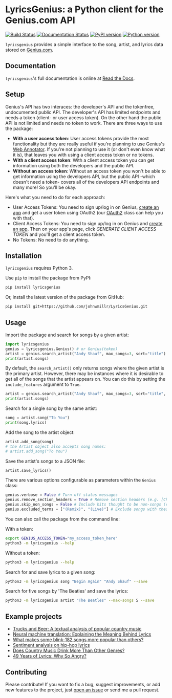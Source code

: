 # LyricsGenius: a Python client for the Genius.com API
[![Build Status](https://travis-ci.org/johnwmillr/LyricsGenius.svg?branch=master)](https://travis-ci.org/johnwmillr/LyricsGenius)
[![Documentation Status](https://readthedocs.org/projects/lyricsgenius/badge/?version=master)](https://lyricsgenius.readthedocs.io/en/latest/?badge=master)
[![PyPI version](https://badge.fury.io/py/lyricsgenius.svg)](https://pypi.org/project/lyricsgenius/)
[![Python version](https://img.shields.io/badge/python-3.x-brightgreen.svg)](https://pypi.org/project/lyricsgenius/)

`lyricsgenius` provides a simple interface to the song, artist, and lyrics data stored on [Genius.com](https://www.genius.com).

## Documentation

`lyricsgenius`'s full documentation is online at [Read the Docs](https://lyricsgenius.readthedocs.io/en/master/).

## Setup
Genius's API has two interaces: the developer's API and the tokenfree, undocumented public API. The developer's API has limited endpoints and needs a token (client- or user access token). On the other hand the public API is not limited and needs no token to work.
There are three ways to use the package:
* **With a user access token**: User access tokens provide the most functionality but they are really useful if you're planning to use Genius's [Web Annotator](https://genius.com/web-annotator). If you're not planning to use it (or don't even know what it is), that leaves you with using a client access token or no tokens.
* **With a client access token**: With a client access token you can get information using both the developers and the public API.
* **Without an access token**: Without an access token you won't be able to get information using the developers API, but the public API -which doesn't need a token- covers all of the developers API endpoints and many more! So you'll be okay.

Here's what you need to do for each approach:
- User Access Tokens: You need to sign up/log in on Genius, [create an app](http://genius.com/api-clients) and get a user token using OAuth2 (our [OAuth2](https://lyricsgenius.readthedocs.io/en/latest/reference/auth.html#auth) class can help you with that).
- Client Access Tokens: You need to sign up/log in on Genius and [create an app](http://genius.com/api-clients). Then on your app's page, click *GENERATE CLIENT ACCESS TOKEN* and you'll get a client access token.
- No Tokens: No need to do anything.


## Installation
`lyricsgenius` requires Python 3.

Use `pip` to install the package from PyPI:

```bash
pip install lyricsgenius
```

Or, install the latest version of the package from GitHub:

```bash
pip install git+https://github.com/johnwmillr/LyricsGenius.git
```

## Usage
Import the package and search for songs by a given artist:

```python
import lyricsgenius
genius = lyricsgenius.Genius() # or Genius(token)
artist = genius.search_artist("Andy Shauf", max_songs=3, sort="title")
print(artist.songs)
```
By default, the `search_artist()` only returns songs where the given artist is the primary artist.
However, there may be instances where it is desirable to get all of the songs that the artist appears on.
You can do this by setting the `include_features` argument to `True`.

```python
artist = genius.search_artist("Andy Shauf", max_songs=3, sort="title", include_features=True)
print(artist.songs)
```

Search for a single song by the same artist:

```python
song = artist.song("To You")
print(song.lyrics)
```

Add the song to the artist object:

```python
artist.add_song(song)
# the Artist object also accepts song names:
# artist.add_song("To You")
```

Save the artist's songs to a JSON file:

```python
artist.save_lyrics()
```

There are various options configurable as parameters within the `Genius` class:

```python
genius.verbose = False # Turn off status messages
genius.remove_section_headers = True # Remove section headers (e.g. [Chorus]) from lyrics when searching
genius.skip_non_songs = False # Include hits thought to be non-songs (e.g. track lists)
genius.excluded_terms = ["(Remix)", "(Live)"] # Exclude songs with these words in their title
```

You can also call the package from the command line:

With a token:
```bash
export GENIUS_ACCESS_TOKEN="my_access_token_here"
python3 -m lyricsgenius --help
```
Without a token:
```bash
python3 -m lyricsgenius --help
```

Search for and save lyrics to a given song:

```bash
python3 -m lyricsgenius song "Begin Again" "Andy Shauf" --save
```

Search for five songs by 'The Beatles' and save the lyrics:

```bash
python3 -m lyricsgenius artist "The Beatles" --max-songs 5 --save
```

## Example projects

  - [Trucks and Beer: A textual analysis of popular country music](http://www.johnwmillr.com/trucks-and-beer/)
  - [Neural machine translation: Explaining the Meaning Behind Lyrics](https://github.com/tsandefer/dsi_capstone_3)
  - [What makes some blink-182 songs more popular than others?](http://jdaytn.com/posts/download-blink-182-data/)
  - [Sentiment analysis on hip-hop lyrics](https://github.com/Hugo-Nattagh/2017-Hip-Hop)
  - [Does Country Music Drink More Than Other Genres?](https://towardsdatascience.com/does-country-music-drink-more-than-other-genres-a21db901940b)
  - [49 Years of Lyrics: Why So Angry?](https://towardsdatascience.com/49-years-of-lyrics-why-so-angry-1adf0a3fa2b4)

## Contributing
Please contribute! If you want to fix a bug, suggest improvements, or add new features to the project, just [open an issue](https://github.com/johnwmillr/LyricsGenius/issues) or send me a pull request.
